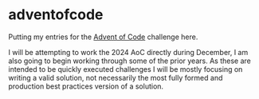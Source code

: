 # adventofcode
Putting my entries for the [Advent of Code](https://adventofcode.com/) challenge here.

I will be attempting to work the 2024 AoC directly during December, I am also going to begin working through some of the prior years. As these are intended to be quickly executed challenges I will be mostly focusing on writing a valid solution, not necessarily the most fully formed and production best practices version of a solution.


